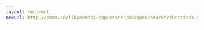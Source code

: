 ```yaml
---
layout: redirect
newurl: http://pmem.io/libpmemobj-cpp/master/doxygen/search/functions_0.html
---
```

